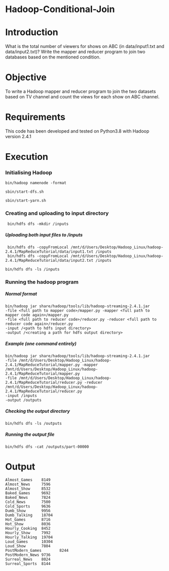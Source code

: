 # Hadoop-Conditional-Join

# Introduction
What is the total number of viewers for shows on ABC (in data/input1.txt and data/input2.txt)? Write the mapper and reducer program to join two databases based on the mentioned condition.

# Objective
To write a Hadoop mapper and reducer program to join the two datasets based on TV channel and count the views for each show on ABC channel.

# Requirements 
This code has been developed and tested on Python3.8 with Hadoop version 2.4.1

# Execution

### Initialising Hadoop
```
bin/hadoop namenode -format
```
```
sbin/start-dfs.sh
```
```
sbin/start-yarn.sh
```

### Creating and uploading to input directory
```
 bin/hdfs dfs -mkdir /inputs
```
##### Uploading both input files to /inputs
```
 bin/hdfs dfs -copyFromLocal /mnt/d/Users/Desktop/Hadoop_Linux/hadoop-2.4.1/MapReduceTutorial/data/input1.txt /inputs
 bin/hdfs dfs -copyFromLocal /mnt/d/Users/Desktop/Hadoop_Linux/hadoop-2.4.1/MapReduceTutorial/data/input2.txt /inputs
```
```
bin/hdfs dfs -ls /inputs
```

### Running the hadoop program
##### Normal format
```
bin/hadoop jar share/hadoop/tools/lib/hadoop-streaming-2.4.1.jar 
-file <full path to mapper code>/mapper.py -mapper <full path to mapper code again>/mapper.py 
-file <full path to reducer code>/reducer.py -reducer <full path to reducer code again>/reducer.py 
-input /<path to hdfs input directory> 
-output /<creating a path for hdfs output directory>
```
##### Example (one command entirely)
```
bin/hadoop jar share/hadoop/tools/lib/hadoop-streaming-2.4.1.jar 
-file /mnt/d/Users/Desktop/Hadoop_Linux/hadoop-2.4.1/MapReduceTutorial/mapper.py -mapper /mnt/d/Users/Desktop/Hadoop_Linux/hadoop-2.4.1/MapReduceTutorial/mapper.py 
-file /mnt/d/Users/Desktop/Hadoop_Linux/hadoop-2.4.1/MapReduceTutorial/reducer.py -reducer /mnt/d/Users/Desktop/Hadoop_Linux/hadoop-2.4.1/MapReduceTutorial/reducer.py 
-input /inputs 
-output /outputs
```

##### Checking the output directory
```
bin/hdfs dfs -ls /outputs
```

##### Running the output file
```
bin/hdfs dfs -cat /outputs/part-00000
```

# Output
```
Almost_Games    8149
Almost_News     7596
Almost_Show     8532
Baked_Games     9692
Baked_News      7824
Cold_News       7500
Cold_Sports     9636
Dumb_Show       9956
Dumb_Talking    18704
Hot_Games       8716
Hot_Show        8036
Hourly_Cooking  8452
Hourly_Show     7992
Hourly_Talking  19704
Loud_Games      10304
Loud_Show       7804
PostModern_Games        8244
PostModern_News 9736
Surreal_News    8024
Surreal_Sports  8144
```

